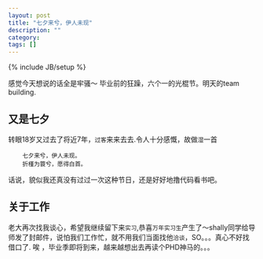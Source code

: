 ```yaml
---
layout: post
title: "七夕来兮，伊人未现"
description: ""
category: 
tags: []
---
```

{% include JB/setup %}


感觉今天想说的话全是牢骚～ 毕业前的狂躁，六个一的光棍节。明天的team building.
## 又是七夕
转眼18岁又过去了将近7年，`过客`来来去去.令人十分感慨，故做`湿`一首

		七夕来兮，伊人未现。
		折槿为蓑兮，愿得白首。

话说，貌似我还真没有过过一次这种节日，还是好好地撸代码看书吧。
## 关于工作
老大再次找我谈心，希望我继续留下来`实习`,恭喜`万年实习生`产生了～shally同学给导师发了封邮件，说怕我们工作忙，就不用我们当面找他`洽谈`，SO。。。真心不好找借口了.
	唉 ，毕业季即将到来，越来越想出去再读个PHD神马的。。。